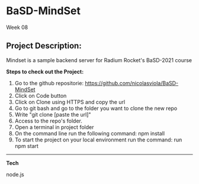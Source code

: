 # BaSD-MindSet
Week 08

## Project Description:
Mindset is a sample backend server for Radium Rocket's BaSD-2021 course

**Steps to check out the Project:**

1. Go to the github repositorie: https://github.com/nicolasviola/BaSD-MindSet
2. Click on Code button
3. Click on Clone using HTTPS and copy the url
4. Go to git bash and go to the folder you want to clone the new repo
5. Write "git clone [paste the url]"
6. Access to the repo's folder.
7. Open a terminal in project folder
8. On the command line run the following command: npm install
9. To start the project on your local environment run the command: run npm start

---

**Tech**

node.js
